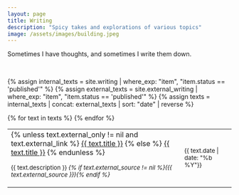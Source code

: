 ```yaml
---
layout: page
title: Writing
description: "Spicy takes and explorations of various topics"
image: /assets/images/building.jpeg
---
```


Sometimes I have thoughts, and sometimes I write them down. 

<br/>

{% assign internal_texts = site.writing | where_exp: "item", "item.status == 'published'" %}
{% assign external_texts = site.external_writing | where_exp: "item", "item.status == 'published'" %}
{% assign texts = internal_texts | concat: external_texts | sort: "date" | reverse %}

<table class='writing-table'>
{% for text in texts %}
<tr>
<td>
    {% unless text.external_only != nil and text.external_link %}
    <a class="title" href="{{ text.url }}">{{ text.title }}</a> 
    {% else %}
    <a class='title' href="{{ text.external_link }}">{{ text.title }}</a> 
    {% endunless %}
    <p><small class='subtitle'>{{ text.description }}
    <i>{% if text.external_source != nil %}({{ text.external_source }}){% endif %}</i>
    </small>  
    </p>
</td>
<td>
    <small id='date'>{{ text.date | date: "%b %Y"}}</small>
</td>
</tr>
{% endfor %}
</table>

